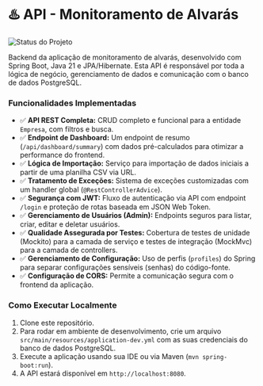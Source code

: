 # ♨️ API - Monitoramento de Alvarás

![Status do Projeto](https://img.shields.io/badge/status-em--desenvolvimento-yellow)

Backend da aplicação de monitoramento de alvarás, desenvolvido com Spring Boot, Java 21 e JPA/Hibernate. Esta API é responsável por toda a lógica de negócio, gerenciamento de dados e comunicação com o banco de dados PostgreSQL.

### Funcionalidades Implementadas
- ✅ **API REST Completa:** CRUD completo e funcional para a entidade `Empresa`, com filtros e busca.
- ✅ **Endpoint de Dashboard:** Um endpoint de resumo (`/api/dashboard/summary`) com dados pré-calculados para otimizar a performance do frontend.
- ✅ **Lógica de Importação:** Serviço para importação de dados iniciais a partir de uma planilha CSV via URL.
- ✅ **Tratamento de Exceções:** Sistema de exceções customizadas com um handler global (`@RestControllerAdvice`).
- ✅ **Segurança com JWT:** Fluxo de autenticação via API com endpoint `/login` e proteção de rotas baseada em JSON Web Token.
- ✅ **Gerenciamento de Usuários (Admin):** Endpoints seguros para listar, criar, editar e deletar usuários.
- ✅ **Qualidade Assegurada por Testes:** Cobertura de testes de unidade (Mockito) para a camada de serviço e testes de integração (MockMvc) para a camada de controllers.
- ✅ **Gerenciamento de Configuração:** Uso de perfis (`profiles`) do Spring para separar configurações sensíveis (senhas) do código-fonte.
- ✅ **Configuração de CORS:** Permite a comunicação segura com o frontend da aplicação.

### Como Executar Localmente
1.  Clone este repositório.
2.  Para rodar em ambiente de desenvolvimento, crie um arquivo `src/main/resources/application-dev.yml` com as suas credenciais do banco de dados PostgreSQL.
3.  Execute a aplicação usando sua IDE ou via Maven (`mvn spring-boot:run`).
4.  A API estará disponível em `http://localhost:8080`.